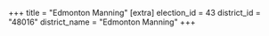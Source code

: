 +++
title = "Edmonton Manning"
[extra]
election_id = 43
district_id = "48016"
district_name = "Edmonton Manning"
+++
